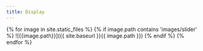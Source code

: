 ```yaml
---
title: Display
---
```

{% for image in site.static_files %}
{% if image.path contains 'images/slider' %}
![{{image.path}}]({{ site.baseurl }}{{ image.path }})
{% endif %}
{% endfor %}

